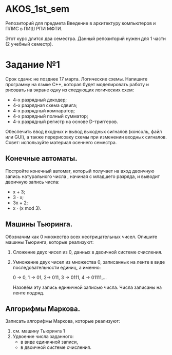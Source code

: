 # AKOS_1st_sem
Репозиторий для предмета Введение в архитектуру компьютеров и ПЛИС в ПИШ РПИ МФТИ.

Этот курс длится два семестра. Данный репозиторий нужен для 1 части (2 учебный семестр).

# Задание №1
Срок сдачи: не позднее 17 марта.
Логические схемы. Напишите программу на языке C++, которая будет моделировать работу и рисовать на экране одну из следующих логических
схем:

  - 4-х разрядный декодер;
  - 4-х разрядная схема сдвига;
  - 4-х разрядный компаратор;
  - 4-х разрядный полный сумматор;
  - 4-х разрядный регистр на основе D-триггеров.
  
Обеспечить ввод входных и вывод выходных сигналов (консоль, файл или GUI), а также перерисовку схемы при изменении входных сигналов.
Совет: используйте материал осеннего семестра.

## Конечные автоматы.

Постройте конечный автомат, который получает на вход двоичную запись натурального числа , начиная с младшего разряда,
и выводит двоичную запись числа:

  - x + 3;
  - 3 ⋅ x;
  - 3x + 2;
  - x ⋅ (x mod 3).
 
## Машины Тьюринга.

Обозначим как 0 множество всех неотрицательных чисел. Опишите машины Тьюринга, которые реализуют:
  1. Сложение двух чисел из 0, данных в двоичной системе счисления.
  2. Умножение двух чисел из множества 0, записанных на ленте в виде последовательности единиц, а именно:
  
        0 -> 0, 1 -> 01, 2-> 011, 3 -> 0111, 4 → 01111,…
        
     Назовём эту запись единичной записью числа. Числа записаны на ленте подряд.

## Алгорифмы Маркова. 

Записать алгорифмы Маркова, которые реализуют:
  1. см. машину Тьюринга 1
  2. Удвоение числа заданного:
     - в виде единичной записи,
     - в двоичной системе счисления.
